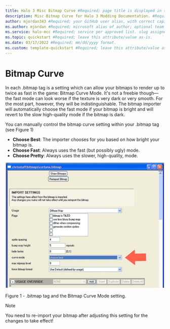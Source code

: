 ```yaml
---
title: Halo 3 Misc Bitmap Curve #Required; page title is displayed in search results. Include the brand.
description: Misc Bitmap Curve for Halo 3 Modding Documentation. #Required; article description that is displayed in search results. 
author: mjordan343 #Required; your GitHub user alias, with correct capitalization.
ms.author: mjordan #Required; microsoft alias of author; optional team alias.
ms.service: halo-mcc #Required; service per approved list. slug assigned by ACOM.
ms.topic: quickstart #Required; leave this attribute/value as-is.
ms.date: 03/17/2022 #Required; mm/dd/yyyy format.
ms.custom: template-quickstart #Required; leave this attribute/value as-is.
---
```


# Bitmap Curve

In each .bitmap tag is a setting which can allow your bitmaps to render up to twice as fast in the game: Bitmap Curve Mode. It's not a freebie though— the fast mode can look worse if the texture is very dark or very smooth. For the most part, however, they will be indistinguishable. The bitmap importer will automatically choose the fast mode if your bitmap is bright and will revert to the slow high-quality mode if the bitmap is dark.

You can manually control the bitmap curve setting within your .bitmap tag (see Figure 1)

- **Choose Best**: The importer chooses for you based on how bright your bitmap is.
- **Choose Fast**: Always uses the fast (but possibly ugly) mode.
- **Choose Pretty**: Always uses the slower, high-quality, mode.

![View of the bitmap file with an arrow pointing towards the curve mode set to choose best.](./media/H3_Misc_CurveMode.png)

Figure 1 - .bitmap tag and the Bitmap Curve Mode setting.

> [!NOTE]
> You need to re-import your bitmap after adjusting this setting for the changes to take effect!
